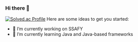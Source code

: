 ### Hi there 👋


[![Solved.ac Profile](http://mazassumnida.wtf/api/v2/generate_badge?boj=bulnabang99)](https://solved.ac/bulnabang99)
Here are some ideas to get you started:


- 🔭 I’m currently working on SSAFY
- 🌱 I’m currently learning Java and Java-based frameworks
<!-- 
- 👯 I’m looking to collaborate on ...
- 🤔 I’m looking for help with ...
- 💬 Ask me about ...
- 📫 How to reach me: ...
- 😄 Pronouns: ...
- ⚡ Fun fact: ...

**wonseokLee97/wonseokLee97** is a ✨ _special_ ✨ repository because its `README.md` (this file) appears on your GitHub profile.
